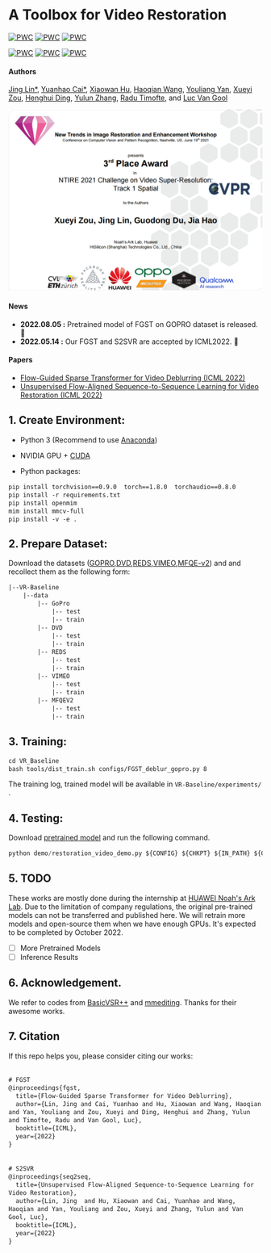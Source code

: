 # A Toolbox for Video Restoration

[![PWC](https://img.shields.io/endpoint.svg?url=https://paperswithcode.com/badge/flow-guided-sparse-transformer-for-video/deblurring-on-dvd-1)](https://paperswithcode.com/sota/deblurring-on-dvd-1?p=flow-guided-sparse-transformer-for-video)
[![PWC](https://img.shields.io/endpoint.svg?url=https://paperswithcode.com/badge/flow-guided-sparse-transformer-for-video/deblurring-on-dvd)](https://paperswithcode.com/sota/deblurring-on-dvd?p=flow-guided-sparse-transformer-for-video)
[![PWC](https://img.shields.io/endpoint.svg?url=https://paperswithcode.com/badge/flow-guided-sparse-transformer-for-video/deblurring-on-gopro)](https://paperswithcode.com/sota/deblurring-on-gopro?p=flow-guided-sparse-transformer-for-video)
	
[![PWC](https://img.shields.io/endpoint.svg?url=https://paperswithcode.com/badge/unsupervised-flow-aligned-sequence-to/video-super-resolution-on-vimeo90k)](https://paperswithcode.com/sota/video-super-resolution-on-vimeo90k?p=unsupervised-flow-aligned-sequence-to)
[![PWC](https://img.shields.io/endpoint.svg?url=https://paperswithcode.com/badge/unsupervised-flow-aligned-sequence-to/deblurring-on-gopro)](https://paperswithcode.com/sota/deblurring-on-gopro?p=unsupervised-flow-aligned-sequence-to)
[![PWC](https://img.shields.io/endpoint.svg?url=https://paperswithcode.com/badge/unsupervised-flow-aligned-sequence-to/video-enhancement-on-mfqe-v2)](https://paperswithcode.com/sota/video-enhancement-on-mfqe-v2?p=unsupervised-flow-aligned-sequence-to)

#### Authors

 [Jing Lin*](https://scholar.google.com/citations?hl=zh-CN&user=SvaU2GMAAAAJ), [Yuanhao Cai*](https://caiyuanhao1998.github.io), [Xiaowan Hu](https://scholar.google.com/citations?user=a_WRvyIAAAAJ&hl=zh-CN), [Haoqian Wang](https://scholar.google.com.hk/citations?user=eldgnIYAAAAJ&hl=zh-CN), [Youliang Yan](https://scholar.google.com/citations?user=JPUwfAMAAAAJ&hl=th), [Xueyi Zou](https://xueyizou.github.io/), [Henghui Ding](https://henghuiding.github.io/), [Yulun Zhang](yulunzhang.com), [Radu Timofte](https://people.ee.ethz.ch/~timofter/), and [Luc Van Gool](https://ee.ethz.ch/the-department/faculty/professors/person-detail.OTAyMzM=.TGlzdC80MTEsMTA1ODA0MjU5.html)

![ntire](/figure/ntire.png)

#### News
- **2022.08.05 :** Pretrained model of FGST on GOPRO dataset is released. :rocket: 
- **2022.05.14 :** Our FGST and S2SVR are accepted by ICML2022. :rocket: 

#### Papers
- [Flow-Guided Sparse Transformer for Video Deblurring (ICML 2022)](https://arxiv.org/abs/2201.01893)
- [Unsupervised Flow-Aligned Sequence-to-Sequence Learning for Video Restoration (ICML 2022)](https://arxiv.org/abs/2205.10195)

## 1. Create Environment:

- Python 3 (Recommend to use [Anaconda](https://www.anaconda.com/download/#linux))

- NVIDIA GPU + [CUDA](https://developer.nvidia.com/cuda-downloads)

- Python packages:

```shell
pip install torchvision==0.9.0  torch==1.8.0  torchaudio==0.8.0
pip install -r requirements.txt
pip install openmim
mim install mmcv-full
pip install -v -e .
```

## 2. Prepare Dataset:

Download the datasets ([GOPRO](https://seungjunnah.github.io/Datasets/gopro),[DVD](https://www.cs.ubc.ca/labs/imager/tr/2017/DeepVideoDeblurring/#dataset),[REDS](https://seungjunnah.github.io/Datasets/reds.html),[VIMEO](http://toflow.csail.mit.edu/),[MFQE-v2](https://github.com/ryanxingql/mfqev2.0/wiki/MFQEv2-Dataset)) and and recollect them as the following form:

```shell
|--VR-Baseline
    |--data
    	|-- GoPro
    	    |-- test
    	    |-- train
    	|-- DVD
    	    |-- test
    	    |-- train
    	|-- REDS
    	    |-- test
    	    |-- train
    	|-- VIMEO
    	    |-- test
    	    |-- train
    	|-- MFQEV2
    	    |-- test
    	    |-- train
```

## 3. Training:

```shell
cd VR_Baseline
bash tools/dist_train.sh configs/FGST_deblur_gopro.py 8
```

The training log, trained model will be available in `VR-Baseline/experiments/` . 


## 4. Testing:

Download [pretrained model](https://drive.google.com/drive/folders/1cmT0ti0-XwuCMcAhVEQWcD6rqCEwLo2T?usp=sharing) and run the following command.

```python
python demo/restoration_video_demo.py ${CONFIG} ${CHKPT} ${IN_PATH} ${OUT_PATH}
```

## 5.  TODO 

These works are mostly done during the internship at [HUAWEI Noah's Ark Lab](http://dev3.noahlab.com.hk/). Due to the limitation of company regulations, the original pre-trained models can not be transferred and published here. We will retrain more models and open-source them when we have enough GPUs. It's expected to be completed by October 2022. 

- [ ] More Pretrained Models
- [ ] Inference Results

## 6.  Acknowledgement.

We refer to codes from [BasicVSR++](https://github.com/ckkelvinchan/BasicVSR_PlusPlus) and [mmediting](https://github.com/open-mmlab/mmediting). Thanks for their awesome works.

## 7. Citation

If this repo helps you, please consider citing our works:

```shell

# FGST
@inproceedings{fgst,
  title={Flow-Guided Sparse Transformer for Video Deblurring},
  author={Lin, Jing and Cai, Yuanhao and Hu, Xiaowan and Wang, Haoqian and Yan, Youliang and Zou, Xueyi and Ding, Henghui and Zhang, Yulun and Timofte, Radu and Van Gool, Luc},
  booktitle={ICML},
  year={2022}
}


# S2SVR
@inproceedings{seq2seq,
  title={Unsupervised Flow-Aligned Sequence-to-Sequence Learning for Video Restoration},
  author={Lin, Jing  and Hu, Xiaowan and Cai, Yuanhao and Wang, Haoqian and Yan, Youliang and Zou, Xueyi and Zhang, Yulun and Van Gool, Luc},
  booktitle={ICML},
  year={2022}
}
```
